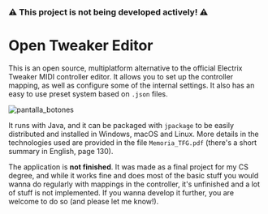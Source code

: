 ### :warning: This project is not being developed actively! :warning:


# Open Tweaker Editor


This is an open source, multiplatform alternative to the official Electrix Tweaker MIDI controller editor. It allows you to set up the controller mapping, as well as configure some of the internal settings. It also has an easy to use preset system based on `.json` files.

![pantalla_botones](https://user-images.githubusercontent.com/32217459/189393291-f4e05182-fda5-4d86-b0d5-d9abaa77465e.png)

It runs with Java, and it can be packaged with `jpackage` to be easily distributed and installed in Windows, macOS and Linux. More details in the technologies used are provided in the file `Memoria_TFG.pdf` (there's a short summary in English, page 130).

The application is **not finished**. It was made as a final project for my CS degree, and while it works fine and does most of the basic stuff you would wanna do regularly with mappings in the controller, it's unfinished and a lot of stuff is not implemented. If you wanna develop it further, you are welcome to do so (and please let me know!).
